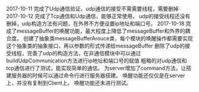 2017-10-11
	完成了Udp通信验证，udp通信的接受不需需要线程，需要删掉
2017-10-12
	完成了Tcp通信和Udp通信，能够正常使用，
	udp的接受线程还没有删掉，udp构造方法有问题，在外界不方便设置ip地址和端口号。
2017-10-18 
	完成了messageBuffer的唤醒功能，最大程度上降低了messageBuffer和外界的耦合度。
	创建了抽象类messageBufferArouce类，每个模块的唤醒操作都需要实现这个抽象类的抽象接口，再以参数的形式传递给messageBuffer
	删除了udp的接受线程，完善了udp的构造方法，在非通信模块中可以通过buildUdpCommunication方法进行ip地址和端口号的赋值
	粗略的对udp通信和tcp通信进行了测试，能实现简单的通信。
	为server增加了command方法，让搭建服务器的时候可以通过命令行进行服务器搭建。
	唤醒功能还仅仅是在server上，并没有复制到Client上。
	唤醒功能还未进行测试。
	
